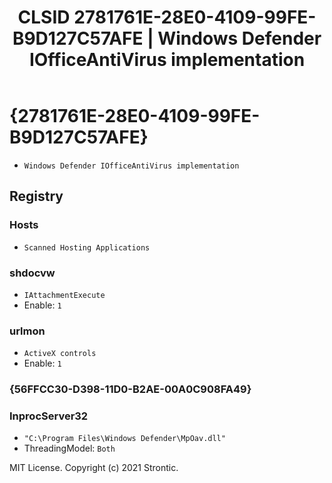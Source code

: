 ﻿---
title: "CLSID 2781761E-28E0-4109-99FE-B9D127C57AFE | Windows Defender IOfficeAntiVirus implementation"
excerpt: What is COM-Object CLSID 2781761E-28E0-4109-99FE-B9D127C57AFE?
---

# {2781761E-28E0-4109-99FE-B9D127C57AFE}

* `Windows Defender IOfficeAntiVirus implementation`

## Registry


### Hosts

* `Scanned Hosting Applications`

### shdocvw

* `IAttachmentExecute`
* Enable: `1`

### urlmon

* `ActiveX controls`
* Enable: `1`

### {56FFCC30-D398-11D0-B2AE-00A0C908FA49}


### InprocServer32

* `"C:\Program Files\Windows Defender\MpOav.dll"`
* ThreadingModel: `Both`

MIT License. Copyright (c) 2021 Strontic.



